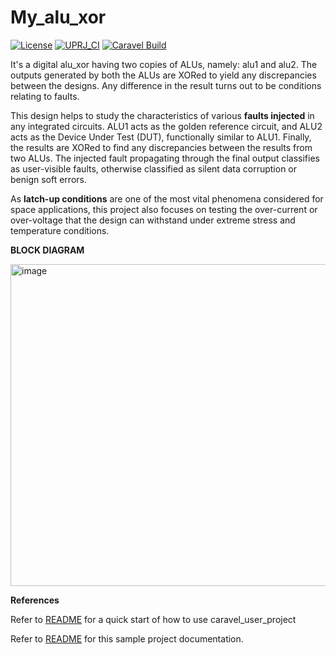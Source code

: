 # My_alu_xor
[![License](https://img.shields.io/badge/License-Apache%202.0-blue.svg)](https://opensource.org/licenses/Apache-2.0) [![UPRJ_CI](https://github.com/efabless/caravel_project_example/actions/workflows/user_project_ci.yml/badge.svg)](https://github.com/efabless/caravel_project_example/actions/workflows/user_project_ci.yml) [![Caravel Build](https://github.com/efabless/caravel_project_example/actions/workflows/caravel_build.yml/badge.svg)](https://github.com/efabless/caravel_project_example/actions/workflows/caravel_build.yml)

It's a digital alu_xor having two copies of ALUs, namely: alu1 and alu2. The outputs generated by both the ALUs are XORed to yield any discrepancies between the designs. Any difference in the result turns out to be conditions relating to faults.

This design helps to study the characteristics of various **faults injected** in any integrated circuits. ALU1 acts as the golden reference circuit, and ALU2 acts as the Device Under Test (DUT), functionally similar to ALU1. Finally, the results are XORed to find any discrepancies between the results from two ALUs. The injected fault propagating through the final output classifies as user-visible faults, otherwise classified as silent data corruption or benign soft errors. 

As **latch-up conditions** are one of the most vital phenomena considered for space applications, this project also focuses on testing the over-current or over-voltage that the design can withstand under extreme stress and temperature conditions. 

**BLOCK DIAGRAM**

<img width="515" alt="image" src="https://user-images.githubusercontent.com/88816771/160224576-f9d17b28-e6e5-418b-9b3b-bd1a4c6acca9.png">




**References**

Refer to [README](docs/source/quickstart.rst) for a quick start of how to use caravel_user_project

Refer to [README](docs/source/index.rst) for this sample project documentation. 
